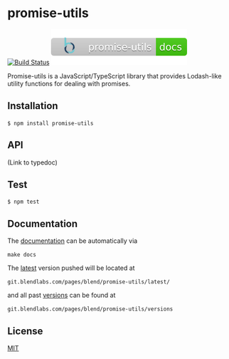 promise-utils
=============

[![Build Status](https://circleci.com/gh/blend/promise-utils.svg?style=shield)](https://circleci.com/gh/blend/promise-utils)
[![Documentation](docs/badge.svg)](https://git.blendlabs.com/pages/blend/promise-utils/)

Promise-utils is a JavaScript/TypeScript library that provides
Lodash-like utility functions for dealing with promises.

## Installation

```
$ npm install promise-utils
```

## API

(Link to typedoc)

## Test

```
$ npm test
```

## Documentation

The [documentation][1] can be automatically via

```
make docs
```

The [latest][2] version pushed will be located at

```
git.blendlabs.com/pages/blend/promise-utils/latest/
```

and all past [versions][3] can be found at

```
git.blendlabs.com/pages/blend/promise-utils/versions
```

## License

[MIT](LICENSE)

[1]: https://git.blendlabs.com/pages/blend/promise-utils/
[2]: https://git.blendlabs.com/pages/blend/promise-utils/latest/
[3]: https://git.blendlabs.com/pages/blend/promise-utils/versions
